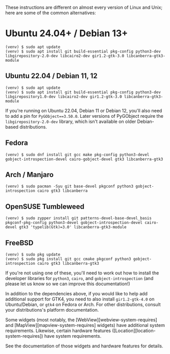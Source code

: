 <!-- rumdl-disable-line MD041 -->

These instructions are different on almost every version of Linux and Unix; here are some of the common alternatives:

# Ubuntu 24.04+ / Debian 13+

```console
(venv) $ sudo apt update
(venv) $ sudo apt install git build-essential pkg-config python3-dev libgirepository-2.0-dev libcairo2-dev gir1.2-gtk-3.0 libcanberra-gtk3-module
```

## Ubuntu 22.04 / Debian 11, 12

```console
(venv) $ sudo apt update
(venv) $ sudo apt install git build-essential pkg-config python3-dev libgirepository1.0-dev libcairo2-dev gir1.2-gtk-3.0 libcanberra-gtk3-module
```

If you're running on Ubuntu 22.04, Debian 11 or Debian 12, you'll also need to add a pin for `PyGObject==3.50.0`. Later versions of PyGObject require the `libgirepository-2.0-dev` library, which isn't available on older Debian-based distributions.

## Fedora

```console
(venv) $ sudo dnf install git gcc make pkg-config python3-devel gobject-introspection-devel cairo-gobject-devel gtk3 libcanberra-gtk3
```

## Arch / Manjaro

```console
(venv) $ sudo pacman -Syu git base-devel pkgconf python3 gobject-introspection cairo gtk3 libcanberra
```

## OpenSUSE Tumbleweed

```console
(venv) $ sudo zypper install git patterns-devel-base-devel_basis pkgconf-pkg-config python3-devel gobject-introspection-devel cairo-devel gtk3 'typelib(Gtk)=3.0' libcanberra-gtk3-module
```

## FreeBSD

```console
(venv) $ sudo pkg update
(venv) $ sudo pkg install git gcc cmake pkgconf python3 gobject-introspection cairo gtk3 libcanberra-gtk3
```

If you're not using one of these, you'll need to work out how to install the developer libraries for `python3`, `cairo`, and `gobject-introspection` (and please let us know so we can improve this documentation!)

In addition to the dependencies above, if you would like to help add additional support for GTK4, you need to also install `gir1.2-gtk-4.0` on Ubuntu/Debian, or `gtk4` on Fedora or Arch. For other distributions, consult your distributions's platform documentation.

Some widgets (most notably, the [WebView][webview-system-requires] and [MapView][mapview-system-requires] widgets) have additional system requirements. Likewise, certain hardware features ([Location][location-system-requires]) have system requirements.

See the documentation of those widgets and hardware features for details.
